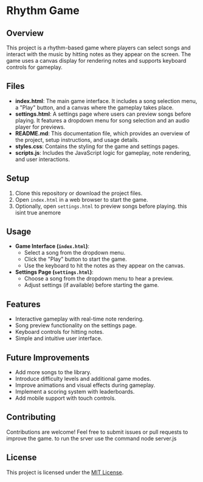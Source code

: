 # Rhythm Game

## Overview
This project is a rhythm-based game where players can select songs and interact with the music by hitting notes as they appear on the screen. The game uses a canvas display for rendering notes and supports keyboard controls for gameplay.

## Files
- **index.html**: The main game interface. It includes a song selection menu, a "Play" button, and a canvas where the gameplay takes place.
- **settings.html**: A settings page where users can preview songs before playing. It features a dropdown menu for song selection and an audio player for previews.
- **README.md**: This documentation file, which provides an overview of the project, setup instructions, and usage details.
- **styles.css**: Contains the styling for the game and settings pages.
- **scripts.js**: Includes the JavaScript logic for gameplay, note rendering, and user interactions.

## Setup
1. Clone this repository or download the project files.
2. Open `index.html` in a web browser to start the game.
3. Optionally, open `settings.html` to preview songs before playing. this isint true anemore

## Usage
- **Game Interface (`index.html`)**:
  - Select a song from the dropdown menu.
  - Click the "Play" button to start the game.
  - Use the keyboard to hit the notes as they appear on the canvas.
- **Settings Page (`settings.html`)**:
  - Choose a song from the dropdown menu to hear a preview.
  - Adjust settings (if available) before starting the game.

## Features
- Interactive gameplay with real-time note rendering.
- Song preview functionality on the settings page.
- Keyboard controls for hitting notes.
- Simple and intuitive user interface.

## Future Improvements
- Add more songs to the library.
- Introduce difficulty levels and additional game modes.
- Improve animations and visual effects during gameplay.
- Implement a scoring system with leaderboards.
- Add mobile support with touch controls.

## Contributing
Contributions are welcome! Feel free to submit issues or pull requests to improve the game.
to run the srver use the command node server.js

## License
This project is licensed under the [MIT License](LICENSE).

